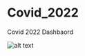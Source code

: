 # Covid_2022
Covid 2022 Dashbaord



![alt text](https://github.com/[carcar2020]/[Covid_2022]/[main]/webapppic.jpg?raw=true)
